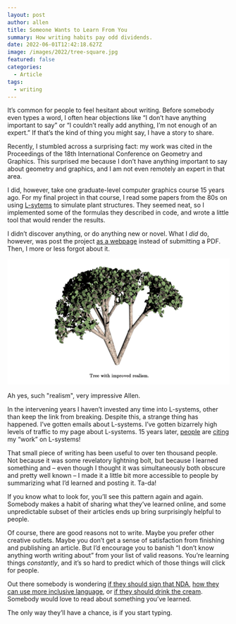 ```yaml
---
layout: post
author: allen
title: Someone Wants to Learn From You
summary: How writing habits pay odd dividends.
date: 2022-06-01T12:42:18.627Z
image: /images/2022/tree-square.jpg
featured: false
categories:
  - Article
tags:
  - writing
---
```


It’s common for people to feel hesitant about writing. Before somebody even types a word, I often hear objections like “I don’t have anything important to say” or “I couldn’t really add anything, I’m not enough of an expert.” If that’s the kind of thing you might say, I have a story to share.

Recently, I stumbled across a surprising fact: my work was cited in the Proceedings of the 18th International Conference on Geometry and Graphics. This surprised me because I don’t have anything important to say about geometry and graphics, and I am not even remotely an expert in that area.

I did, however, take one graduate-level computer graphics course 15 years ago. For my final project in that course, I read some papers from the 80s on using [L-sytems](https://en.wikipedia.org/wiki/L-system) to simulate plant structures. They seemed neat, so I implemented some of the formulas they described in code, and wrote a little tool that would render the results.

I didn’t discover anything, or do anything new or novel. What I *did* do, however, was post the project [as a webpage](https://allenpike.com/modeling-plants-with-l-systems/) instead of submitting a PDF. Then, I more or less forgot about it.

<img src="/images/2022/tree-realism.jpg" />
<div class="centered"><p>Ah yes, such "realism", very impressive Allen.</p></div>

In the intervening years I haven’t invested any time into L-systems, other than keep the link from breaking. Despite this, a strange thing has happened. I’ve gotten emails about L-systems. I’ve gotten bizarrely high levels of traffic to my page about L-systems. 15 years later, [people](http://ivl.calit2.net/wiki/images/7/78/16_ProceduralModelingF17.pdf) are [citing](https://www.academia.edu/36948044/Cellular_automata_between_life_science_and_parametric_design_examples_of_stochastic_models_to_simulate_natural_processes_and_generate_morphogenetic_artefacts) my “work” on L-systems!

That small piece of writing has been useful to over ten thousand people. Not because it was some revelatory lightning bolt, but because I learned something and – even though I thought it was simultaneously both obscure and pretty well known – I made it a little bit more accessible to people by summarizing what I’d learned and posting it. Ta-da!

If you know what to look for, you’ll see this pattern again and again. Somebody makes a habit of sharing what they’ve learned online, and some unpredictable subset of their articles ends up bring surprisingly helpful to people.

Of course, there are good reasons not to write. Maybe you prefer other creative outlets. Maybe you don’t get a sense of satisfaction from finishing and publishing an article. But I’d encourage you to banish “I don’t know anything worth writing about” from your list of valid reasons. You’re learning things *constantly*, and it’s so hard to predict which of those things will click for people.

Out there somebody is wondering [if they should sign that NDA](https://allenpike.com/2016/disclosure-indicator-ndas), [how they can use more inclusive language](https://allenpike.com/2020/two-birds-one-scone), or [if they should drink the cream](https://allenpike.com/2020/drink-the-cream). Somebody would love to read about something you’ve learned.

The only way they’ll have a chance, is if you start typing.

